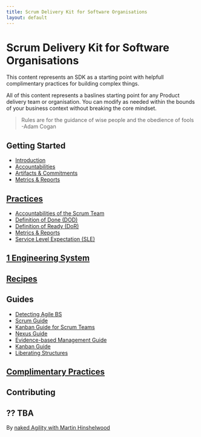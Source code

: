 ```yaml
---
title: Scrum Delivery Kit for Software Organisations
layout: default
---
```


# Scrum Delivery Kit for Software Organisations

This content represents an SDK as a starting point with helpfull complimentary practices for building complex things.

All of this content represents a baslines starting point for any Product delivery team or organisation. You can modify as needed within the bounds of your business context without breaking the core mindset.

> Rules are for the guidance of wise people and the obedience of fools
> -Adam Cogan

## Getting Started

- [Introduction](introduction.md)
- [Accountabilities](accountabilities.md)
- [Artifacts & Commitments](commitments.md)
- [Metrics & Reports](metrics-reports.md)

## [Practices](Practices/)

- [Accountabilities of the Scrum Team](Practices/Accountabilities-for-the-Scrum-Team.md)
- [Definition of Done (DOD)](Practices/Definition-of-Done-DoD.md)
- [Definition of Ready (DoR)](Practices/Definition-of-Ready-DoR.md)
- [Metrics & Reports](Practices/Metrics-&-Reports.md)
- [Service Level Expectation (SLE)](Practices/Service-Level-Expectation-SLE.md)

## [1 Engineering System](1ES/)

## [Recipes](Recipes/)

## Guides

- [Detecting Agile BS](Guides/Detecting-Agile-BS.md)
- [Scrum Guide](Guides/scrum-guide.md)
- [Kanban Guide for Scrum Teams](Guides/Kanban-Guide-for-Scrum-Teams.md)
- [Nexus Guide](Guides/Nexus-Framework.md)
- [Evidence-based Management Guide](Guides/Evidence-based-Management-Guide.md)
- [Kanban Guide](Guides/Kanban-Guide.md)
- [Liberating Structures](Guides/Liberating-Structures.md)

## [Complimentary Practices](ComplementaryPractices/)


## Contributing

?? TBA
- 

By [naked Agility with Martin Hinshelwood](https://nkdagility.com)


